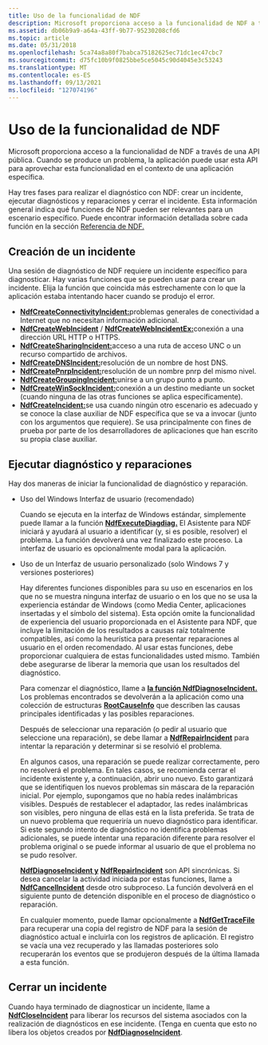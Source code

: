 ```yaml
---
title: Uso de la funcionalidad de NDF
description: Microsoft proporciona acceso a la funcionalidad de NDF a través de una API pública. Cuando se produce un problema, la aplicación puede usar esta API para aprovechar esta funcionalidad en el contexto de una aplicación específica.
ms.assetid: db06b9a9-a64a-43ff-9b77-95230208cfd6
ms.topic: article
ms.date: 05/31/2018
ms.openlocfilehash: 5ca74a8a80f7babca75182625ec71dc1ec47cbc7
ms.sourcegitcommit: d75fc10b9f0825bbe5ce5045c90d4045e3c53243
ms.translationtype: MT
ms.contentlocale: es-ES
ms.lasthandoff: 09/13/2021
ms.locfileid: "127074196"
---
```

# <a name="using-ndf-functionality"></a>Uso de la funcionalidad de NDF

Microsoft proporciona acceso a la funcionalidad de NDF a través de una API pública. Cuando se produce un problema, la aplicación puede usar esta API para aprovechar esta funcionalidad en el contexto de una aplicación específica.

Hay tres fases para realizar el diagnóstico con NDF: crear un incidente, ejecutar diagnósticos y reparaciones y cerrar el incidente. Esta información general indica qué funciones de NDF pueden ser relevantes para un escenario específico. Puede encontrar información detallada sobre cada función en la sección [Referencia de NDF.](ndf-reference.md)

## <a name="creating-an-incident"></a>Creación de un incidente

Una sesión de diagnóstico de NDF requiere un incidente específico para diagnosticar. Hay varias funciones que se pueden usar para crear un incidente. Elija la función que coincida más estrechamente con lo que la aplicación estaba intentando hacer cuando se produjo el error.

-   [**NdfCreateConnectivityIncident:**](/windows/desktop/api/Ndfapi/nf-ndfapi-ndfcreateconnectivityincident)problemas generales de conectividad a Internet que no necesitan información adicional.
-   [**NdfCreateWebIncident**](/windows/desktop/api/Ndfapi/nf-ndfapi-ndfcreatewebincident) / [**NdfCreateWebIncidentEx:**](/windows/desktop/api/Ndfapi/nf-ndfapi-ndfcreatewebincidentex)conexión a una dirección URL HTTP o HTTPS.
-   [**NdfCreateSharingIncident:**](/windows/desktop/api/Ndfapi/nf-ndfapi-ndfcreatesharingincident)acceso a una ruta de acceso UNC o un recurso compartido de archivos.
-   [**NdfCreateDNSIncident:**](/windows/desktop/api/Ndfapi/nf-ndfapi-ndfcreatednsincident)resolución de un nombre de host DNS.
-   [**NdfCreatePnrpIncident:**](/windows/desktop/api/Ndfapi/nf-ndfapi-ndfcreatepnrpincident)resolución de un nombre pnrp del mismo nivel.
-   [**NdfCreateGroupingIncident:**](/windows/desktop/api/Ndfapi/nf-ndfapi-ndfcreategroupingincident)unirse a un grupo punto a punto.
-   [**NdfCreateWinSockIncident:**](/windows/desktop/api/Ndfapi/nf-ndfapi-ndfcreatewinsockincident)conexión a un destino mediante un socket (cuando ninguna de las otras funciones se aplica específicamente).
-   [**NdfCreateIncident:**](/windows/desktop/api/Ndfapi/nf-ndfapi-ndfcreateincident)se usa cuando ningún otro escenario es adecuado y se conoce la clase auxiliar de NDF específica que se va a invocar (junto con los argumentos que requiere). Se usa principalmente con fines de prueba por parte de los desarrolladores de aplicaciones que han escrito su propia clase auxiliar.

## <a name="running-diagnosis-and-repairs"></a>Ejecutar diagnóstico y reparaciones

Hay dos maneras de iniciar la funcionalidad de diagnóstico y reparación.

-   Uso del Windows Interfaz de usuario (recomendado)

    Cuando se ejecuta en la interfaz de Windows estándar, simplemente puede llamar a la función [**NdfExecuteDiagdiag.**](/windows/desktop/api/Ndfapi/nf-ndfapi-ndfexecutediagnosis) El Asistente para NDF iniciará y ayudará al usuario a identificar (y, si es posible, resolver) el problema. La función devolverá una vez finalizado este proceso. La interfaz de usuario es opcionalmente modal para la aplicación.

-   Uso de un Interfaz de usuario personalizado (solo Windows 7 y versiones posteriores)

    Hay diferentes funciones disponibles para su uso en escenarios en los que no se muestra ninguna interfaz de usuario o en los que no se usa la experiencia estándar de Windows (como Media Center, aplicaciones insertadas y el símbolo del sistema). Esta opción omite la funcionalidad de experiencia del usuario proporcionada en el Asistente para NDF, que incluye la limitación de los resultados a causas raíz totalmente compatibles, así como la heurística para presentar reparaciones al usuario en el orden recomendado. Al usar estas funciones, debe proporcionar cualquiera de estas funcionalidades usted mismo. También debe asegurarse de liberar la memoria que usan los resultados del diagnóstico.

    Para comenzar el diagnóstico, llame a [**la función NdfDiagnoseIncident.**](/windows/desktop/api/Ndfapi/nf-ndfapi-ndfdiagnoseincident) Los problemas encontrados se devolverán a la aplicación como una colección de estructuras [**RootCauseInfo**](/windows/win32/api/ndattrib/ns-ndattrib-rootcauseinfo) que describen las causas principales identificadas y las posibles reparaciones.

    Después de seleccionar una reparación (o pedir al usuario que seleccione una reparación), se debe llamar a [**NdfRepairIncident**](/windows/desktop/api/Ndfapi/nf-ndfapi-ndfrepairincident) para intentar la reparación y determinar si se resolvió el problema.

    En algunos casos, una reparación se puede realizar correctamente, pero no resolverá el problema. En tales casos, se recomienda cerrar el incidente existente y, a continuación, abrir uno nuevo. Esto garantizará que se identifiquen los nuevos problemas sin máscara de la reparación inicial. Por ejemplo, supongamos que no había redes inalámbricas visibles. Después de restablecer el adaptador, las redes inalámbricas son visibles, pero ninguna de ellas está en la lista preferida. Se trata de un nuevo problema que requeriría un nuevo diagnóstico para identificar. Si este segundo intento de diagnóstico no identifica problemas adicionales, se puede intentar una reparación diferente para resolver el problema original o se puede informar al usuario de que el problema no se pudo resolver.

    [**NdfDiagnoseIncident y**](/windows/desktop/api/Ndfapi/nf-ndfapi-ndfdiagnoseincident) [**NdfRepairIncident**](/windows/desktop/api/Ndfapi/nf-ndfapi-ndfrepairincident) son API sincrónicas. Si desea cancelar la actividad iniciada por estas funciones, llame a [**NdfCancelIncident**](/windows/desktop/api/Ndfapi/nf-ndfapi-ndfcancelincident) desde otro subproceso. La función devolverá en el siguiente punto de detención disponible en el proceso de diagnóstico o reparación.

    En cualquier momento, puede llamar opcionalmente a [**NdfGetTraceFile**](/windows/desktop/api/Ndfapi/nf-ndfapi-ndfgettracefile) para recuperar una copia del registro de NDF para la sesión de diagnóstico actual e incluirla con los registros de aplicación. El registro se vacía una vez recuperado y las llamadas posteriores solo recuperarán los eventos que se produjeron después de la última llamada a esta función.

## <a name="closing-an-incident"></a>Cerrar un incidente

Cuando haya terminado de diagnosticar un incidente, llame a [**NdfCloseIncident**](/windows/desktop/api/Ndfapi/nf-ndfapi-ndfcloseincident) para liberar los recursos del sistema asociados con la realización de diagnósticos en ese incidente. (Tenga en cuenta que esto no libera los objetos creados por [**NdfDiagnoseIncident**](/windows/desktop/api/Ndfapi/nf-ndfapi-ndfdiagnoseincident).
